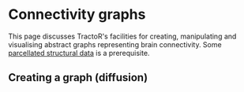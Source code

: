 # Connectivity graphs

This page discusses TractoR's facilities for creating, manipulating and visualising abstract graphs representing brain connectivity. Some [parcellated structural data](structural.html) is a prerequisite.

## Creating a graph (diffusion)


